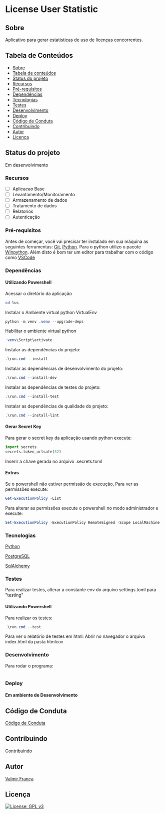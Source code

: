 # License User Statistic

## Sobre

Aplicativo para gerar estatisticas de uso de licenças concorrentes.

## Tabela de Conteúdos

* [Sobre](#sobre)
* [Tabela de conteúdos](#tabela-de-conteúdos)
* [Status do projeto](#status-do-projeto)
* [Recursos](#recursos)
* [Pré-requisitos](#pré-requisitos)
* [Dependências](#dependências)
* [Tecnologias](#tecnologias)
* [Testes](#testes)
* [Desenvolvimento](#desenvolvimento)
* [Deploy](#deploy)
* [Código de Conduta](#código-de-conduta)
* [Contribuindo](#contribuindo)
* [Autor](#autor)
* [Licença](#licença)

## Status do projeto

Em desenvolvimento

### Recursos

- [ ] Aplicacao Base
- [ ] Levantamento/Monitoramento
- [ ] Armazenamento de dados
- [ ] Tratamento de dados
- [ ] Relatorios
- [ ] Autenticação

### Pré-requisitos

Antes de começar, você vai precisar ter instalado em sua máquina as seguintes ferramentas:
[Git](https://git-scm.com), [Python](https://python.org).
Para o python utilizo o pacote [Winpython](https://winpython.github.io/).
Além disto é bom ter um editor para trabalhar com o código como [VSCode](https://code.visualstudio.com/)

### Dependências

#### Utilizando Powershell

Acessar o diretório da aplicação

```powershell
cd lus
```

Instalar o Ambiente virtual python VirtualEnv

```powershell
python -m venv .venv --upgrade-deps
```

Habilitar o ambiente virtual python

```powershell
.venv\Script\activate
```

Instalar as dependências do projeto:

```powershell
.\run.cmd --install
```

Instalar as dependências de desenvolvimento do projeto:

```powershell
.\run.cmd --install-dev
```

Instalar as dependências de testes do projeto:

```powershell
.\run.cmd --install-test
```

Instalar as dependências de qualidade do projeto:

```powershell
.\run.cmd --install-lint
```

#### Gerar Secret Key

Para gerar o secret key da aplicação usando python execute:

```python
import secrets
secrets.token_urlsafe(32)
```

Inserir a chave gerada no arquivo .secrets.toml

#### Extras

Se o powershell não estiver permissão de execução,
Para ver as permissões execute:

```powershell
Get-ExecutionPolicy -List
```

Para alterar as permissões execute o powershell no modo administrador e execute:

```powershell
Set-ExecutionPolicy -ExecutionPolicy RemoteSigned -Scope LocalMachine
```

### Tecnologias

[Python](https://python.org)

[PostgreSQL](https://www.postgresql.org/)

[SqlAlchemy](https://www.sqlalchemy.org/)

### Testes

Para realizar testes, alterar a constante env do arquivo settings.toml para "testing"

#### Utilizando Powershell

Para realizar os testes:

```powershell
.\run.cmd --test
```

Para ver o relatório de testes em html:
Abrir no navegador o arquivo index.html da pasta htmlcov

### Desenvolvimento

Para rodar o programa:

```powershell

```

### Deploy

#### Em ambiente de Desenvolvimento

## Código de Conduta

[Código de Conduta](./code_of_conduct.md)

## Contribuindo

[Contribuindo](./contribute.md)

## Autor

[Valmir França](https://vf79.com.br)

## Licença

[![License: GPL v3](https://img.shields.io/badge/License-GPLv3-green.svg)](./license.md)
